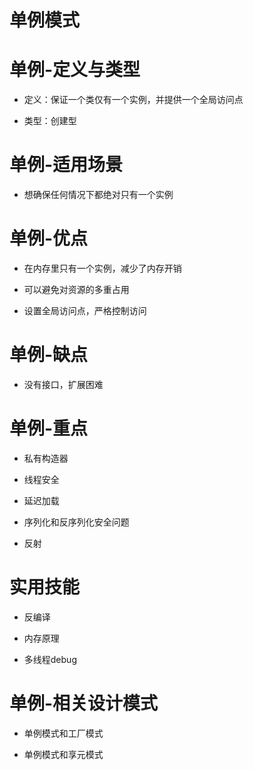 # 单例模式

# 单例-定义与类型

* 定义：保证一个类仅有一个实例，并提供一个全局访问点

* 类型：创建型

# 单例-适用场景

* 想确保任何情况下都绝对只有一个实例

# 单例-优点

* 在内存里只有一个实例，减少了内存开销

* 可以避免对资源的多重占用

* 设置全局访问点，严格控制访问

# 单例-缺点

* 没有接口，扩展困难

# 单例-重点

* 私有构造器

* 线程安全

* 延迟加载

* 序列化和反序列化安全问题

* 反射

# 实用技能

* 反编译

* 内存原理

* 多线程debug

# 单例-相关设计模式

* 单例模式和工厂模式

* 单例模式和享元模式